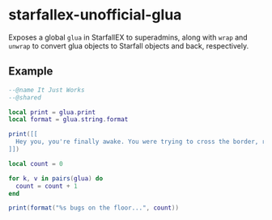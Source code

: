 # starfallex-unofficial-glua
Exposes a global `glua` in StarfallEX to superadmins, along with `wrap` and
`unwrap` to convert glua objects to Starfall objects and back, respectively.

## Example
```lua
--@name It Just Works
--@shared

local print = glua.print
local format = glua.string.format

print([[
  Hey you, you're finally awake. You were trying to cross the border, right?
]])

local count = 0

for k, v in pairs(glua) do
  count = count + 1
end

print(format("%s bugs on the floor...", count))
```

